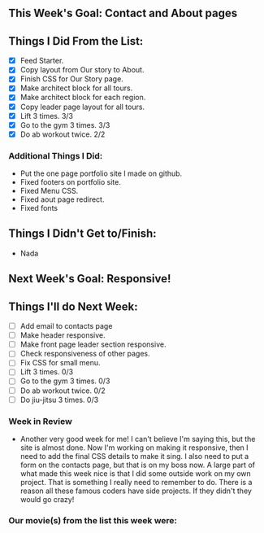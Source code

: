 ## This Week's Goal: Contact and About pages

## Things I Did From the List:

- [x] Feed Starter.
- [x] Copy layout from Our story to About.
- [x] Finish CSS for Our Story page.
- [x] Make architect block for all tours.
- [x] Make architect block for each region.
- [x] Copy leader page layout for all tours.
- [x] Lift 3 times. 3/3
- [x] Go to the gym 3 times. 3/3
- [x] Do ab workout twice. 2/2

### Additional Things I Did:

- Put the one page portfolio site I made on github.
- Fixed footers on portfolio site.
- Fixed Menu CSS.
- Fixed aout page redirect.
- Fixed fonts

## Things I Didn't Get to/Finish:

- Nada

## Next Week's Goal: Responsive!

## Things I'll do Next Week:

- [ ] Add email to contacts page
- [ ] Make header responsive.
- [ ] Make front page leader section responsive.
- [ ] Check responsiveness of other pages.
- [ ] Fix CSS for small menu.
- [ ] Lift 3 times.  0/3
- [ ] Go to the gym 3 times. 0/3
- [ ] Do ab workout twice. 0/2
- [ ] Do jiu-jitsu 3 times. 0/3

### Week in Review

- Another very good week for me! I can't believe I'm saying this, but the site is almost done. Now I'm working on making it responsive, then I need to add the final CSS details to make it sing. I also need to put a form on the contacts page, but that is on my boss now. A large part of what made this week nice is that I did some outside work on my own project. That is something I really need to remember to do. There is a reason all these famous coders have side projects. If they didn't they would go crazy!

### Our movie(s) from the list this week were: